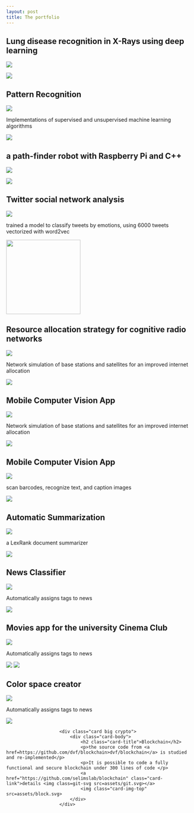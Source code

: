```yaml
---
layout: post
title: The portfolio
--- 
```


## Lung disease recognition in X-Rays using deep learning 
<a href="https://github.com/selimslab/Medical-AI"><img class=git-svg src=https://selimslab.github.io/portfolio/assets/git.svg></a>

![](https://selimslab.github.io/portfolio/assets/pn.jpg)


## Pattern Recognition
<a href="https://github.com/selimslab/pattern"><img class=git-svg src=https://selimslab.github.io/portfolio/assets/git.svg></a>

<p>Implementations of supervised and unsupervised machine learning algorithms</p>

![](https://selimslab.github.io/portfolio/assets/mesh.png)


## a path-finder robot with Raspberry Pi and C++
<a href="https://github.com/selimslab/robotics"><img class=git-svg src=https://selimslab.github.io/portfolio/assets/git.svg></a>

![](https://selimslab.github.io/portfolio/assets/minik.png)


## Twitter social network analysis
<a href="https://github.com/selimslab/sentimental"><img class=git-svg src=https://selimslab.github.io/portfolio/assets/git.svg></a>
	
 <p> trained a model to classify tweets by emotions, using 6000 tweets vectorized with word2vec </p>

<img src=https://selimslab.github.io/portfolio/assets/tweet.svg height=200/>


## Resource allocation strategy for cognitive radio networks
<a href="https://github.com/selimslab/satellite"><img class=git-svg src=https://selimslab.github.io/portfolio/assets/git.svg></a>

<p>Network simulation of base stations and satellites for an improved internet allocation</p>

<img src=https://selimslab.github.io/portfolio/assets/sat.jpg/>


## Mobile Computer Vision App 
<a href="https://github.com/selimslab/satellite"><img class=git-svg src=https://selimslab.github.io/portfolio/assets/git.svg></a>

<p>Network simulation of base stations and satellites for an improved internet allocation</p>

<img src=https://selimslab.github.io/portfolio/assets/sat.jpg />

## Mobile Computer Vision App 
<a href="https://github.com/selimslab/PokerFace"><img class=git-svg src=https://selimslab.github.io/portfolio/assets/git.svg></a>

scan barcodes, recognize text, and caption images

<img src="https://selimslab.github.io/portfolio/assets/obama.jpg">

## Automatic Summarization
<a href="https://github.com/selimslab/brief"><img class=git-svg src=https://selimslab.github.io/portfolio/assets/git.svg></a>

a LexRank document summarizer 

<img src="https://selimslab.github.io/portfolio/assets/lex.jpg">

		

## News Classifier
<a href="https://github.com/selimslab/classified"><img class=git-svg src=https://selimslab.github.io/portfolio/assets/git.svg></a>

Automatically assigns tags to news 

<img src="https://selimslab.github.io/portfolio/assets/class.png">

	
## Movies app for the university Cinema Club
<a href="https://github.com/selimslab/sineBU"><img class=git-svg src=https://selimslab.github.io/portfolio/assets/git.svg></a>

Automatically assigns tags to news 

<img src="https://selimslab.github.io/portfolio/assets/movie.png"> <img src="https://selimslab.github.io/portfolio/assets/movie2.png">


## Color space creator
<a href="https://github.com/selimslab/archive/tree/master/Colorful"><img class=git-svg src=https://selimslab.github.io/portfolio/assets/git.svg></a>

Automatically assigns tags to news 

<img src="https://selimslab.github.io/portfolio/assets/heavn.jpg">


						
		

						<div class="card big crypto">
							<div class="card-body">
								<h2 class="card-title">Blockchain</h2>
								<p>the source code from <a href=https://github.com/dvf/blockchain>dvf/blockchain</a> is studied and re-implemented</p>
								<p>It is possible to code a fully functional and secure blockchain under 300 lines of code </p>
								<a href="https://github.com/selimslab/blockchain" class="card-link">details <img class=git-svg src=assets/git.svg></a>
								<img class="card-img-top" src=assets/block.svg>
							</div>
						</div>

				


